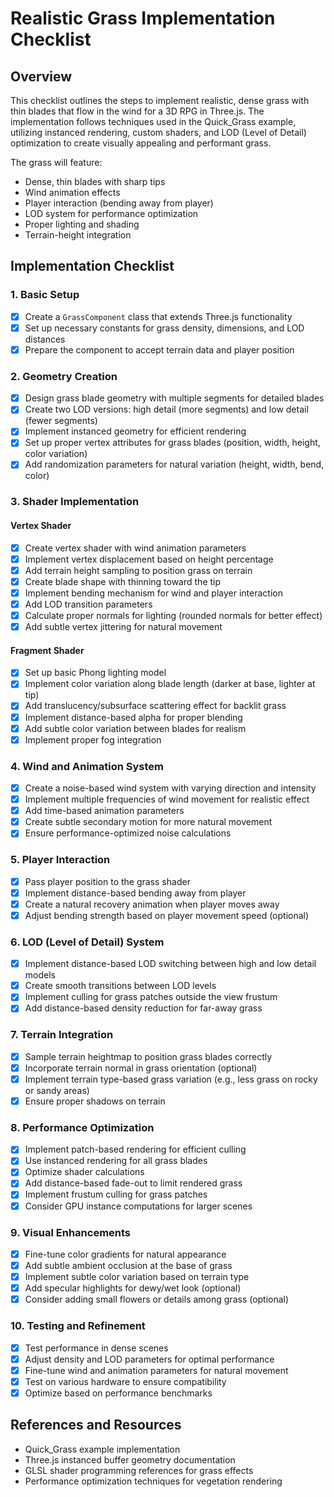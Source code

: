 # Realistic Grass Implementation Checklist

## Overview
This checklist outlines the steps to implement realistic, dense grass with thin blades that flow in the wind for a 3D RPG in Three.js. The implementation follows techniques used in the Quick_Grass example, utilizing instanced rendering, custom shaders, and LOD (Level of Detail) optimization to create visually appealing and performant grass.

The grass will feature:
- Dense, thin blades with sharp tips
- Wind animation effects
- Player interaction (bending away from player)
- LOD system for performance optimization
- Proper lighting and shading
- Terrain-height integration

## Implementation Checklist

### 1. Basic Setup
- [x] Create a `GrassComponent` class that extends Three.js functionality
- [x] Set up necessary constants for grass density, dimensions, and LOD distances
- [x] Prepare the component to accept terrain data and player position

### 2. Geometry Creation
- [x] Design grass blade geometry with multiple segments for detailed blades
- [x] Create two LOD versions: high detail (more segments) and low detail (fewer segments)
- [x] Implement instanced geometry for efficient rendering
- [x] Set up proper vertex attributes for grass blades (position, width, height, color variation)
- [x] Add randomization parameters for natural variation (height, width, bend, color)

### 3. Shader Implementation
#### Vertex Shader
- [x] Create vertex shader with wind animation parameters
- [x] Implement vertex displacement based on height percentage
- [x] Add terrain height sampling to position grass on terrain
- [x] Create blade shape with thinning toward the tip
- [x] Implement bending mechanism for wind and player interaction
- [x] Add LOD transition parameters
- [x] Calculate proper normals for lighting (rounded normals for better effect)
- [x] Add subtle vertex jittering for natural movement

#### Fragment Shader
- [x] Set up basic Phong lighting model
- [x] Implement color variation along blade length (darker at base, lighter at tip)
- [x] Add translucency/subsurface scattering effect for backlit grass
- [x] Implement distance-based alpha for proper blending
- [x] Add subtle color variation between blades for realism
- [x] Implement proper fog integration

### 4. Wind and Animation System
- [x] Create a noise-based wind system with varying direction and intensity
- [x] Implement multiple frequencies of wind movement for realistic effect
- [x] Add time-based animation parameters
- [x] Create subtle secondary motion for more natural movement
- [x] Ensure performance-optimized noise calculations

### 5. Player Interaction
- [x] Pass player position to the grass shader
- [x] Implement distance-based bending away from player
- [x] Create a natural recovery animation when player moves away
- [x] Adjust bending strength based on player movement speed (optional)

### 6. LOD (Level of Detail) System
- [x] Implement distance-based LOD switching between high and low detail models
- [x] Create smooth transitions between LOD levels
- [x] Implement culling for grass patches outside the view frustum
- [x] Add distance-based density reduction for far-away grass

### 7. Terrain Integration
- [x] Sample terrain heightmap to position grass blades correctly
- [x] Incorporate terrain normal in grass orientation (optional)
- [x] Implement terrain type-based grass variation (e.g., less grass on rocky or sandy areas)
- [x] Ensure proper shadows on terrain

### 8. Performance Optimization
- [x] Implement patch-based rendering for efficient culling
- [x] Use instanced rendering for all grass blades
- [x] Optimize shader calculations
- [x] Add distance-based fade-out to limit rendered grass
- [x] Implement frustum culling for grass patches
- [x] Consider GPU instance computations for larger scenes

### 9. Visual Enhancements
- [x] Fine-tune color gradients for natural appearance
- [x] Add subtle ambient occlusion at the base of grass
- [x] Implement subtle color variation based on terrain type
- [x] Add specular highlights for dewy/wet look (optional)
- [x] Consider adding small flowers or details among grass (optional)

### 10. Testing and Refinement
- [x] Test performance in dense scenes
- [x] Adjust density and LOD parameters for optimal performance
- [x] Fine-tune wind and animation parameters for natural movement
- [x] Test on various hardware to ensure compatibility
- [x] Optimize based on performance benchmarks

## References and Resources
- Quick_Grass example implementation
- Three.js instanced buffer geometry documentation
- GLSL shader programming references for grass effects
- Performance optimization techniques for vegetation rendering
